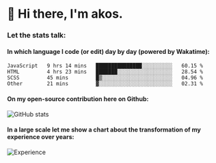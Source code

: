 # 👋 Hi there, I'm akos. 


### Let the stats talk:


#### In which language I code (or edit) day by day (powered by Wakatime): 

<!--START_SECTION:waka-->

```text
JavaScript   9 hrs 14 mins   ███████████████░░░░░░░░░░   60.15 %
HTML         4 hrs 23 mins   ███████░░░░░░░░░░░░░░░░░░   28.54 %
SCSS         45 mins         █▒░░░░░░░░░░░░░░░░░░░░░░░   04.96 %
Other        21 mins         ▓░░░░░░░░░░░░░░░░░░░░░░░░   02.31 %
```

<!--END_SECTION:waka-->

#### On my open-source contribution here on Github:
 
![GitHub stats](https://github-readme-stats.vercel.app/api?username=akosbalasko)

#### In a large scale let me show a chart about the transformation of my experience over years:   

![Experience](https://cr-skills-chart-widget.azurewebsites.net/api/api?username=akosbalasko)
